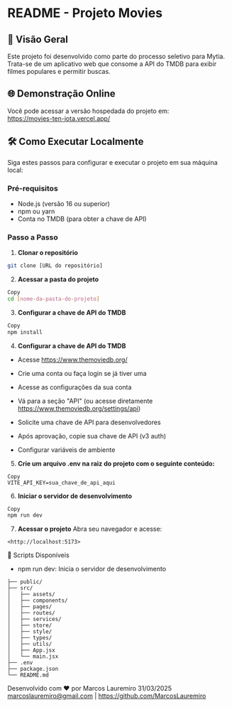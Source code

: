 # README - Projeto Movies

## 📌 Visão Geral

Este projeto foi desenvolvido como parte do processo seletivo para Mytia. Trata-se de um aplicativo web que consome a API do TMDB para exibir filmes populares e permitir buscas.

## 🌐 Demonstração Online

Você pode acessar a versão hospedada do projeto em:  
<https://movies-ten-iota.vercel.app/>

## 🛠 Como Executar Localmente

Siga estes passos para configurar e executar o projeto em sua máquina local:

### Pré-requisitos

- Node.js (versão 16 ou superior)
- npm ou yarn
- Conta no TMDB (para obter a chave de API)

### Passo a Passo

1. **Clonar o repositório**

```bash
git clone [URL do repositório]
```

2. **Acessar a pasta do projeto**

```bash
Copy
cd [nome-da-pasta-do-projeto]
```

3. **Configurar a chave de API do TMDB**

```bash
Copy
npm install
```

4. **Configurar a chave de API do TMDB**

- Acesse <https://www.themoviedb.org/>

- Crie uma conta ou faça login se já tiver uma

- Acesse as configurações da sua conta

- Vá para a seção "API" (ou acesse diretamente <https://www.themoviedb.org/settings/api>)

- Solicite uma chave de API para desenvolvedores

- Após aprovação, copie sua chave de API (v3 auth)

- Configurar variáveis de ambiente

5. **Crie um arquivo .env na raiz do projeto com o seguinte conteúdo:**

```env
Copy
VITE_API_KEY=sua_chave_de_api_aqui
```

6. **Iniciar o servidor de desenvolvimento**

```bash
Copy
npm run dev
```

7. **Acessar o projeto**
Abra seu navegador e acesse:

```Copy
<http://localhost:5173>
```

🚀 Scripts Disponíveis

- npm run dev: Inicia o servidor de desenvolvimento

```Copy
├── public/
├── src/
│   ├── assets/
│   ├── components/
│   ├── pages/
│   ├── routes/
│   ├── services/
│   ├── store/
│   ├── style/
│   ├── types/
│   ├── utils/
│   ├── App.jsx
│   └── main.jsx
├── .env
├── package.json
└── README.md
```

Desenvolvido com ❤️ por Marcos Lauremiro 31/03/2025
<marcoslauremiro@gmail.com> | <https://github.com/MarcosLauremiro>
